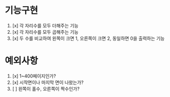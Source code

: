 # 기능구현

1. [x] 각 자리수를 모두 더해주는 기능
2. [x] 각 자리수를 모두 곱해주는 기능
3. [x] 두 수를 비교하여 왼쪽이 크면 1, 오른쪽이 크면 2, 동일하면 0을 출력하는 기능

# 예외사항

1. [x] 1~400페이지인가?
2. [x] 시작면이나 마지막 면이 나왔는가?
3. [ ] 왼쪽이 홀수, 오른쪽이 짝수인가?
